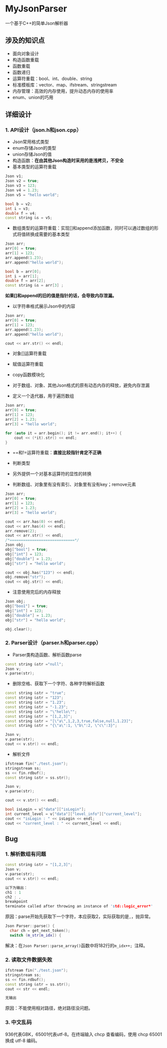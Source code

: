 # MyJsonParser
一个基于C++的简单Json解析器

## 涉及的知识点
- 面向对象设计
- 构造函数重载
- 函数重载
- 函数递归
- 运算符重载：bool、int、double、string
- 标准模板库：vector、map、ifstream、stringstream
- 内存管理：高效的内存使用，提升动态内存的使用率
- enum、union的巧用

## 详细设计
### 1. API设计（json.h和json.cpp）
- Json常用格式类型
- enum存储Json的类型
- union存储Json的值
- 构造函数：**在由其他Json构造时采用的是浅拷贝，不安全**
- 基本类型的运算符重载
```cpp
Json v1;
Json v2 = true;
Json v3 = 123;
Json v4 = 1.23;
Json v5 = "hello world";

bool b = v2;
int i = v3;
double f = v4;
const string &s = v5;
```
- 数组类型的运算符重载：实现[]和append添加函数，同时可以通过数组的形式将值转换成需要的基本类型
```cpp
Json arr;
arr[0] = true;
arr[1] = 123;
arr.append(1.23);
arr.append("hello world");

bool b = arr[0];
int i = arr[1];
double f = arr[2];
const string &s = arr[3] ;
```

**如果[]和append的旧的值是指针的话，会导致内存泄漏。**

- 以字符串格式展示Json中的内容

```cpp
Json arr;
arr[0] = true;
arr[1] = 123;
arr.append(1.23);
arr.append("hello world");

cout << arr.str() << endl;
```

- 对象[]运算符重载
- 赋值运算符重载
- copy函数模块化
- 对于数组、对象、其他Json格式的原有动态内存的释放，避免内存泄漏

- 定义一个迭代器，用于遍历数组

```cpp
Json arr;
arr[0] = true;
arr[1] = 123; 
arr[2] = 1.23;
arr[3] = "hello world";

for (auto it = arr.begin(); it != arr.end(); it++) {
	cout << (*it).str() << endl;
}
```

- ==和!=运算符重载：**直接比较指针肯定不正确**

- 判断类型

- 另外提供一个对基本运算符的显性的转换

- 判断数组、对象里有没有索引、对象里有没有key；remove元素

```cpp
Json arr;
arr[0] = true;
arr[1] = 123;
arr[2] = 1.23;
arr[3] = "hello world";

cout << arr.has(0) << endl;
cout << arr.has(4) << endl;
arr.remove(2);
cout << arr.str() << endl; 
/*=============================*/
Json obj;
obj["bool"] = true;
obj["int"] = 123;
obj["double"] = 1.23;
obj["str"] = "hello world";

cout << obj.has("123") << endl; 
obj.remove("str");
cout << obj.str() << endl; 
```

- 注意使用完后的内存释放

```cpp
Json obj;
obj["boo1"] = true;
obj["int"] = 123;
obj["double"] = 1.23;
obj["str"] = "hello world";

obj.clear();
```

### 2. Parser设计（parser.h和parser.cpp）

- Parser类构造函数、解析函数parse

```cpp
const string &str ="null";
Json v;
v.parse(str);
```

- 删除空格、获取下一个字符、各种字符解析函数

```cpp
const string &str = "true";
const string &str = "123";
const string &str = "1.23";
const string &str = "-1.23";
const string &str = "\"hello\"";
const string &str = "[1,2,3]";
const string &str = "[\"a\",1,2,3,true,false,null,1.23]";
const string &str = "{\"a\":1, \"b\":2, \"c\":3}";

Json v;
v.parse(str);
cout << v.str() << endl;
```

- 解析文件

```cpp
ifstream fin("./test.json");
stringstream ss;
ss << fin.rdbuf();
const string &str = ss.str();

Json v;
v.parse(str);

cout << v.str() << endl;

bool isLogin = v["data"]["isLogin"];
int current_level = v["data"]["level_info"]["current_level"];
cout << "isLogin : " << isLogin << endl;
cout << "current_level : " << current_level << endl;
```

## Bug

### 1. 解析数组有问题

```cpp
const string &str = "[1,2,3]";
Json v;
v.parse(str);
cout << v.str() << endl;

以下为输出：
ch1 : 1
ch2 : ,
breakpoint
terminate called after throwing an instance of 'std::logic_error*'
```

原因：parse开始先获取下一个字符，本应获取2，实际获取的是`,`，抛异常。

```cpp
Json Parser::parse() {
  char ch = get_next_token();
  switch (m_str[m_idx]) {
```

解决：在`Json Parser::parse_array()`函数中将182行的`m_idx++; `注释。

### 2. 读取文件数据失败

```cpp
ifstream fin("./test.json");
stringstream ss;
ss << fin.rdbuf();
const string &str = ss.str();
cout << str << endl;

无输出
```

原因：不能使用相对路径，绝对路径没问题。

### 3. 中文乱码

936代表GBK，65001代表utf-8。在终端输入 chcp 查看编码，使用 chcp 65001换成 utf-8 编码。